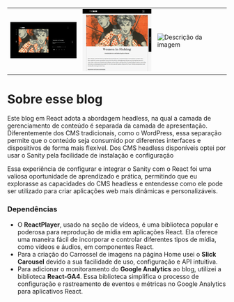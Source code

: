 <table>
  <!-- <tr>
    <th colspan="3">
      <img src="./img/01.png" alt="Descrição da imagem">
    </th>
  </tr> -->
  <tr>
    <td width="33%">
      <img src="./img/01.png" alt="Descrição da imagem">
    </td>
    <td width="34%">
      <img src="./img/03.png" alt="Descrição da imagem">
    </td>
    <td width="33%">
      <img src="./img/044.gif" alt="Descrição da imagem">
    </td>
  </tr>
</table>



<h1 className='post_title'>Sobre esse blog</h1>
<p>Este blog em React adota a abordagem headless, na qual a camada de gerenciamento de conteúdo é separada da camada de apresentação. Diferentemente dos CMS tradicionais, como o WordPress, essa separação permite que o conteúdo seja consumido por diferentes interfaces e dispositivos de forma mais flexível. Dos CMS headless disponíveis optei por usar o Sanity pela facilidade de instalação e configuração</p>
<p>Essa experiência de configurar e integrar o Sanity com o React foi uma valiosa oportunidade de aprendizado e prática, permitindo que eu explorasse as capacidades do CMS headless e entendesse como ele pode ser utilizado para criar aplicações web mais dinâmicas e personalizáveis.</p>

<h3>Dependências</h3>
<ul className='dependencias_lista'>
  <li>O <strong>ReactPlayer</strong>, usado na seção de vídeos, é uma biblioteca popular e poderosa para reprodução de mídia em aplicações React. Ela oferece uma maneira fácil de incorporar e controlar diferentes tipos de mídia, como vídeos e áudios, em componentes React.</li>
  <li>Para a criação do Carrossel de imagens na página Home usei o <strong>Slick Carousel</strong> devido a sua facilidade de uso, configuração e API intuitiva. </li>
  <li>Para adicionar o monitoramento do <strong>Google Analytics</strong> ao blog, utilizei a biblioteca <strong>React-GA4</strong>. Essa biblioteca simplifica o processo de configuração e rastreamento de eventos e métricas no Google Analytics para aplicativos React. </li>
</ul>

